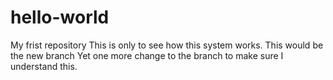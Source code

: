 # hello-world
My frist repository
This is only to see how this system works.
This would be the new branch 
Yet one more change to the branch to make sure I understand this.
